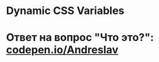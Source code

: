 # Dynamic CSS Variables
 
# Ответ на вопрос "Что это?": [codepen.io/Andreslav](https://codepen.io/Andreslav/pen/RwWVmBb)
